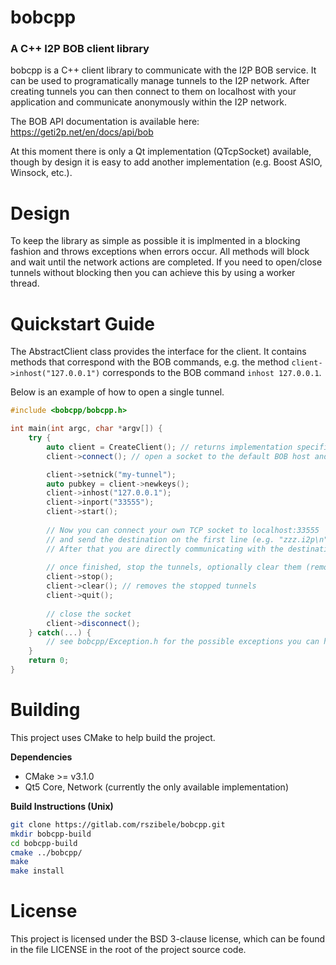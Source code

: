 # **bobcpp** #

### A C++ I2P BOB client library

bobcpp is a C++ client library to communicate with the I2P BOB service.
It can be used to programatically manage tunnels to the I2P network.
After creating tunnels you can then connect to them on localhost with your application and communicate anonymously within the I2P network.

The BOB API documentation is available here: https://geti2p.net/en/docs/api/bob

At this moment there is only a Qt implementation (QTcpSocket) available, though by design it is easy to add another implementation (e.g. Boost ASIO, Winsock, etc.).

# Design

To keep the library as simple as possible it is implmented in a blocking fashion and throws exceptions when errors occur.
All methods will block and wait until the network actions are completed.
If you need to open/close tunnels without blocking then you can achieve this by using a worker thread.

# Quickstart Guide

The AbstractClient class provides the interface for the client.
It contains methods that correspond with the BOB commands, e.g. the method `client->inhost("127.0.0.1")` corresponds to the BOB command `inhost 127.0.0.1`.

Below is an example of how to open a single tunnel.

```cpp
#include <bobcpp/bobcpp.h>

int main(int argc, char *argv[]) {
    try {
        auto client = CreateClient(); // returns implementation specific shared pointer
        client->connect(); // open a socket to the default BOB host and port

        client->setnick("my-tunnel");
        auto pubkey = client->newkeys();
        client->inhost("127.0.0.1");
        client->inport("33555");
        client->start();
        
        // Now you can connect your own TCP socket to localhost:33555
        // and send the destination on the first line (e.g. "zzz.i2p\n" without quotes)to connect to it.
        // After that you are directly communicating with the destination.
        
        // once finished, stop the tunnels, optionally clear them (remove from BOB) and then quit and disconnect.
        client->stop();
        client->clear(); // removes the stopped tunnels
        client->quit();
        
        // close the socket
        client->disconnect();
    } catch(...) {
        // see bobcpp/Exception.h for the possible exceptions you can handle / possibly recover from
    }
    return 0;
}
```

# Building

This project uses CMake to help build the project.

**Dependencies**

* CMake >= v3.1.0
* Qt5 Core, Network (currently the only available implementation)

**Build Instructions (Unix)**

```bash
git clone https://gitlab.com/rszibele/bobcpp.git
mkdir bobcpp-build
cd bobcpp-build
cmake ../bobcpp/
make
make install
```

# License

This project is licensed under the BSD 3-clause license, which can be found in the file LICENSE in the root of the project source code.

